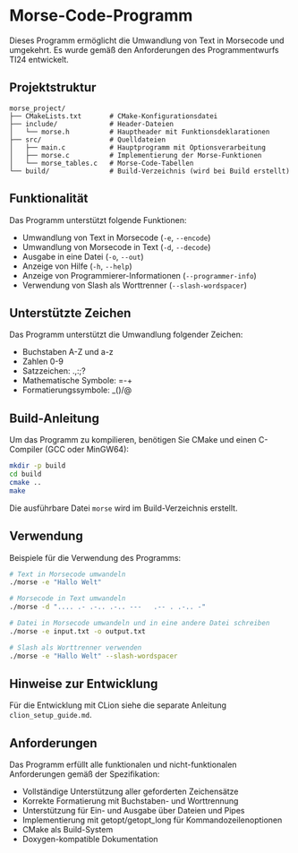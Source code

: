 # Morse-Code-Programm

Dieses Programm ermöglicht die Umwandlung von Text in Morsecode und umgekehrt. Es wurde gemäß den Anforderungen des Programmentwurfs TI24 entwickelt.

## Projektstruktur

```
morse_project/
├── CMakeLists.txt       # CMake-Konfigurationsdatei
├── include/             # Header-Dateien
│   └── morse.h          # Hauptheader mit Funktionsdeklarationen
├── src/                 # Quelldateien
│   ├── main.c           # Hauptprogramm mit Optionsverarbeitung
│   ├── morse.c          # Implementierung der Morse-Funktionen
│   └── morse_tables.c   # Morse-Code-Tabellen
└── build/               # Build-Verzeichnis (wird bei Build erstellt)
```

## Funktionalität

Das Programm unterstützt folgende Funktionen:

- Umwandlung von Text in Morsecode (`-e`, `--encode`)
- Umwandlung von Morsecode in Text (`-d`, `--decode`)
- Ausgabe in eine Datei (`-o`, `--out`)
- Anzeige von Hilfe (`-h`, `--help`)
- Anzeige von Programmierer-Informationen (`--programmer-info`)
- Verwendung von Slash als Worttrenner (`--slash-wordspacer`)

## Unterstützte Zeichen

Das Programm unterstützt die Umwandlung folgender Zeichen:
- Buchstaben A-Z und a-z
- Zahlen 0-9
- Satzzeichen: .,:;?
- Mathematische Symbole: =-+
- Formatierungssymbole: _()/@

## Build-Anleitung

Um das Programm zu kompilieren, benötigen Sie CMake und einen C-Compiler (GCC oder MinGW64):

```bash
mkdir -p build
cd build
cmake ..
make
```

Die ausführbare Datei `morse` wird im Build-Verzeichnis erstellt.

## Verwendung

Beispiele für die Verwendung des Programms:

```bash
# Text in Morsecode umwandeln
./morse -e "Hallo Welt"

# Morsecode in Text umwandeln
./morse -d ".... .- .-.. .-.. ---   .-- . .-.. -"

# Datei in Morsecode umwandeln und in eine andere Datei schreiben
./morse -e input.txt -o output.txt

# Slash als Worttrenner verwenden
./morse -e "Hallo Welt" --slash-wordspacer
```

## Hinweise zur Entwicklung

Für die Entwicklung mit CLion siehe die separate Anleitung `clion_setup_guide.md`.

## Anforderungen

Das Programm erfüllt alle funktionalen und nicht-funktionalen Anforderungen gemäß der Spezifikation:
- Vollständige Unterstützung aller geforderten Zeichensätze
- Korrekte Formatierung mit Buchstaben- und Worttrennung
- Unterstützung für Ein- und Ausgabe über Dateien und Pipes
- Implementierung mit getopt/getopt_long für Kommandozeilenoptionen
- CMake als Build-System
- Doxygen-kompatible Dokumentation
